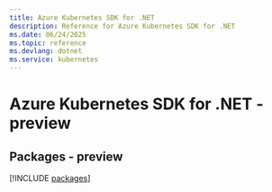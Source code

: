 ```yaml
---
title: Azure Kubernetes SDK for .NET
description: Reference for Azure Kubernetes SDK for .NET
ms.date: 06/24/2025
ms.topic: reference
ms.devlang: dotnet
ms.service: kubernetes
---
```

# Azure Kubernetes SDK for .NET - preview
## Packages - preview
[!INCLUDE [packages](kubernetes-index.md)]
